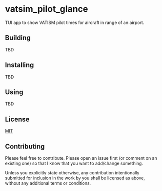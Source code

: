 # vatsim_pilot_glance

TUI app to show VATISM pilot times for aircraft in range of an airport.

## Building

TBD

## Installing

TBD

## Using

TBD

## License

[MIT](LICENSE)

## Contributing

Please feel free to contribute. Please open an issue first (or comment on an existing one) so that I know that you want to add/change something.

Unless you explicitly state otherwise, any contribution intentionally submitted for inclusion in the work by you shall be licensed as above,
without any additional terms or conditions.
